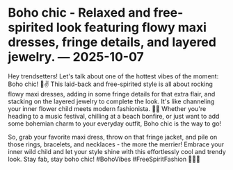 # Boho chic - Relaxed and free-spirited look featuring flowy maxi dresses, fringe details, and layered jewelry. — 2025-10-07

Hey trendsetters! Let's talk about one of the hottest vibes of the moment: Boho chic! 🌸✌️ This laid-back and free-spirited style is all about rocking flowy maxi dresses, adding in some fringe details for that extra flair, and stacking on the layered jewelry to complete the look. It's like channeling your inner flower child meets modern fashionista. 🌼💃 Whether you're heading to a music festival, chilling at a beach bonfire, or just want to add some bohemian charm to your everyday outfit, Boho chic is the way to go!

So, grab your favorite maxi dress, throw on that fringe jacket, and pile on those rings, bracelets, and necklaces - the more the merrier! Embrace your inner wild child and let your style shine with this effortlessly cool and trendy look. Stay fab, stay boho chic! #BohoVibes #FreeSpiritFashion 💫🌺✨